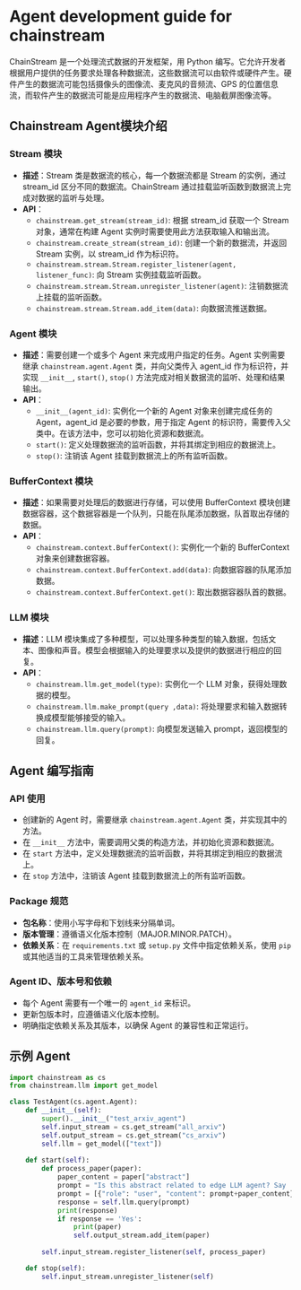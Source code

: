 # Agent development guide for chainstream

ChainStream 是一个处理流式数据的开发框架，用 Python 编写。它允许开发者根据用户提供的任务要求处理各种数据流，这些数据流可以由软件或硬件产生。硬件产生的数据流可能包括摄像头的图像流、麦克风的音频流、GPS 的位置信息流，而软件产生的数据流可能是应用程序产生的数据流、电脑截屏图像流等。


## Chainstream Agent模块介绍

### Stream 模块

- **描述**：Stream 类是数据流的核心，每一个数据流都是 Stream 的实例，通过 stream_id 区分不同的数据流。ChainStream 通过挂载监听函数到数据流上完成对数据的监听与处理。
- **API**：
  - `chainstream.get_stream(stream_id)`: 根据 stream_id 获取一个 Stream 对象，通常在构建 Agent 实例时需要使用此方法获取输入和输出流。
  - `chainstream.create_stream(stream_id)`: 创建一个新的数据流，并返回 Stream 实例，以 stream_id 作为标识符。
  - `chainstream.stream.Stream.register_listener(agent, listener_func)`: 向 Stream 实例挂载监听函数。
  - `chainstream.stream.Stream.unregister_listener(agent)`: 注销数据流上挂载的监听函数。
  - `chainstream.stream.Stream.add_item(data)`: 向数据流推送数据。

### Agent 模块

- **描述**：需要创建一个或多个 Agent 来完成用户指定的任务。Agent 实例需要继承 `chainstream.agent.Agent` 类，并向父类传入 agent_id 作为标识符，并实现 `__init__`, `start()`, `stop()` 方法完成对相关数据流的监听、处理和结果输出。
- **API**：
  - `__init__(agent_id)`: 实例化一个新的 Agent 对象来创建完成任务的 Agent，agent_id 是必要的参数，用于指定 Agent 的标识符，需要传入父类中。在该方法中，您可以初始化资源和数据流。
  - `start()`: 定义处理数据流的监听函数，并将其绑定到相应的数据流上。
  - `stop()`: 注销该 Agent 挂载到数据流上的所有监听函数。

### BufferContext 模块

- **描述**：如果需要对处理后的数据进行存储，可以使用 BufferContext 模块创建数据容器，这个数据容器是一个队列，只能在队尾添加数据，队首取出存储的数据。
- **API**：
  - `chainstream.context.BufferContext()`: 实例化一个新的 BufferContext 对象来创建数据容器。
  - `chainstream.context.BufferContext.add(data)`: 向数据容器的队尾添加数据。
  - `chainstream.context.BufferContext.get()`: 取出数据容器队首的数据。

### LLM 模块

- **描述**：LLM 模块集成了多种模型，可以处理多种类型的输入数据，包括文本、图像和声音。模型会根据输入的处理要求以及提供的数据进行相应的回复。
- **API**：
  - `chainstream.llm.get_model(type)`: 实例化一个 LLM 对象，获得处理数据的模型。
  - `chainstream.llm.make_prompt(query ,data)`: 将处理要求和输入数据转换成模型能够接受的输入。
  - `chainstream.llm.query(prompt)`: 向模型发送输入 prompt，返回模型的回复。

## Agent 编写指南

### API 使用

- 创建新的 Agent 时，需要继承 `chainstream.agent.Agent` 类，并实现其中的方法。
- 在 `__init__` 方法中，需要调用父类的构造方法，并初始化资源和数据流。
- 在 `start` 方法中，定义处理数据流的监听函数，并将其绑定到相应的数据流上。
- 在 `stop` 方法中，注销该 Agent 挂载到数据流上的所有监听函数。

### Package 规范

- **包名称**：使用小写字母和下划线来分隔单词。
- **版本管理**：遵循语义化版本控制（MAJOR.MINOR.PATCH）。
- **依赖关系**：在 `requirements.txt` 或 `setup.py` 文件中指定依赖关系，使用 `pip` 或其他适当的工具来管理依赖关系。

### Agent ID、版本号和依赖

- 每个 Agent 需要有一个唯一的 `agent_id` 来标识。
- 更新包版本时，应遵循语义化版本控制。
- 明确指定依赖关系及其版本，以确保 Agent 的兼容性和正常运行。

## 示例 Agent

```python
import chainstream as cs
from chainstream.llm import get_model

class TestAgent(cs.agent.Agent):
    def __init__(self):
        super().__init__("test_arxiv_agent")
        self.input_stream = cs.get_stream("all_arxiv")
        self.output_stream = cs.get_stream("cs_arxiv")
        self.llm = get_model(["text"])
        
    def start(self):
        def process_paper(paper):
            paper_content = paper["abstract"]
            prompt = "Is this abstract related to edge LLM agent? Say 'yes' or 'no'."
            prompt = [{"role": "user", "content": prompt+paper_content}]
            response = self.llm.query(prompt)
            print(response)
            if response == 'Yes':
                print(paper)
                self.output_stream.add_item(paper)
                
        self.input_stream.register_listener(self, process_paper)

    def stop(self):
        self.input_stream.unregister_listener(self)
```